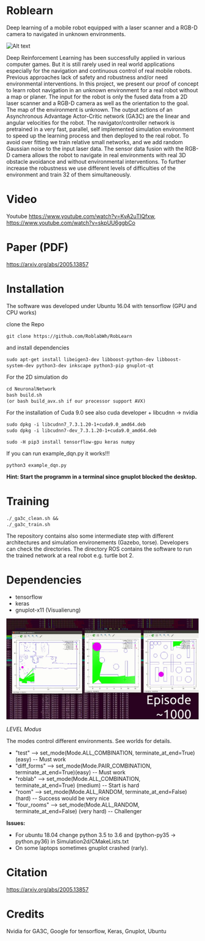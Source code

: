 # Roblearn
Deep learning of a mobile robot equipped with a laser scanner and a RGB-D camera to navigated in unknown environments.

![Alt text](images/RoblearnRoboterplattform.png?raw=true "Robot")

Deep Reinforcement Learning has been successfully applied in various computer games. But it is still rarely used in real world applications especially for the navigation and continuous control of real mobile robots. Previous approaches lack of safety and robustness and/or need environmental interventions. In this project, we present our proof of concept to learn robot navigation in an unknown environment for a real robot without a map or planer. The input for the robot is only the fused data from a 2D laser scanner and a RGB-D camera as well as the orientation to the goal. The map of the environment is unknown. The output actions of an Asynchronous Advantage Actor-Critic network (GA3C) are the linear and angular velocities for the robot. The  navigator/controller network is pretrained in a very fast, parallel, self implemented simulation environment to speed up the learning process and then deployed to the real robot. To avoid over fitting we train relative small networks, and we add random Gaussian noise to the input laser data. The sensor data fusion with the RGB-D camera allows the robot to navigate in real environments with real 3D obstacle avoidance and without environmental interventions. To further increase the robustness we use different levels of difficulties of the environment and train 32 of them simultaneously.

# Video
Youtube https://www.youtube.com/watch?v=KyA2uTIQfxw, https://www.youtube.com/watch?v=skpUU6ggbCo

# Paper (PDF)
https://arxiv.org/abs/2005.13857

# Installation
The software was developed under Ubuntu 16.04 with tensorflow (GPU and CPU works)

clone the Repo
```
git clone https://github.com/RoblabWh/RobLearn
```

and install dependencies

```
sudo apt-get install libeigen3-dev libboost-python-dev libboost-system-dev python3-dev inkscape python3-pip gnuplot-qt
```

For the 2D simulation do 

```
cd NeuronalNetwork 
bash build.sh
(or bash build_avx.sh if our processor support AVX)
```
For the installation of Cuda 9.0 see also cuda developer + libcudnn -> nvidia

```
sudo dpkg -i libcudnn7_7.3.1.20-1+cuda9.0_amd64.deb
sudo dpkg -i libcudnn7-dev_7.3.1.20-1+cuda9.0_amd64.deb 
```

```
sudo -H pip3 install tensorflow-gpu keras numpy
```

If you can run example_dqn.py it works!!!

```
python3 example_dqn.py
```

__Hint: Start the programm in a terminal since gnuplot blocked the desktop.__

# Training
```
./_ga3c_clean.sh &&
./_ga3c_train.sh
```
The repository contains also some intermediate step with different architectures and simulation environements (Gazebo, torse). Developers can check the directories. The directory ROS contains the software to run the trained network at a real robot e.g. turtle bot 2.

 # Dependencies
- tensorflow
- keras
- gnuplot-x11 (Visualierung)

![Alt text](images/simulation.png?raw=true "Simulation")

_LEVEL Modus_

The modes control different environments. See worlds for details.

- "test"       --> set_mode(Mode.ALL_COMBINATION, terminate_at_end=True) (easy)      -- Must work
- "diff_forms" --> set_mode(Mode.PAIR_COMBINATION, terminate_at_end=True)(easy)      -- Must work
- "roblab"     --> set_mode(Mode.ALL_COMBINATION, terminate_at_end=True) (medium)    -- Start is hard
- "room"       --> set_mode(Mode.ALL_RANDOM, terminate_at_end=False)     (hard)      -- Success would be very nice
- "four_rooms" --> set_mode(Mode.ALL_RANDOM, terminate_at_end=False)     (very hard) -- Challenger

__Issues:__
- For ubuntu 18.04 change python 3.5 to 3.6 and (python-py35 -> python.py36) in Simulation2d/CMakeLists.txt
- On some laptops sometimes gnuplot crashed (rarly).


# Citation
https://arxiv.org/abs/2005.13857

# Credits
Nvidia for GA3C, Google for tensorflow, Keras, Gnuplot, Ubuntu

